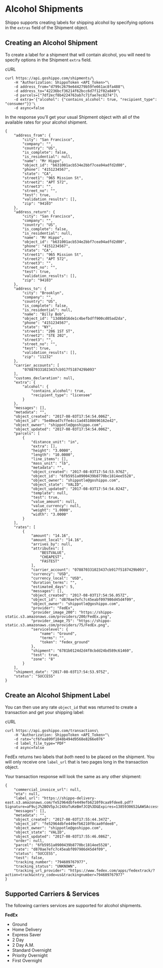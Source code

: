 Alcohol Shipments
=================

Shippo supports creating labels for shipping alcohol by specifying options in the `extras` field of the Shipment object.

Creating an Alcohol Shipment
----------------------------

To create a label for a shipment that will contain alcohol, you will need to specify options in the Shipment `extra` field.

cURL

```
curl https://api.goshippo.com/shipments/\
    -H "Authorization: ShippoToken <API_Token>"\
    -d address_from="d799c2679e644279b59fe661ac8fa488"\
    -d address_to="42236bcf36214f62bcc6d7f12f02a849"\
    -d parcels=["7df2ecf8b4224763ab7c71fae7ec8274"]\
    -d extra='{"alcohol": {"contains_alcohol": true, "recipient_type": "consumer"}}'\
    -d async=false
```

In the response you'll get your usual Shipment object with all of the available rates for your alcohol shipment.

```
{
    "address_from": {
        "city": "San Francisco",
        "company": "",
        "country": "US",
        "is_complete": false,
        "is_residential": null,
        "name": "Mr Hippo",
        "object_id": "b631001acb534e2bbf7cea94adfd2d00",
        "phone": "4151234567",
        "state": "CA",
        "street1": "965 Mission St",
        "street2": "APT 572",
        "street3": "",
        "street_no": "",
        "test": true,
        "validation_results": [],
        "zip": "94103"
    },
    "address_return": {
        "city": "San Francisco",
        "company": "",
        "country": "US",
        "is_complete": false,
        "is_residential": null,
        "name": "Mr Hippo",
        "object_id": "b631001acb534e2bbf7cea94adfd2d00",
        "phone": "4151234567",
        "state": "CA",
        "street1": "965 Mission St",
        "street2": "APT 572",
        "street3": "",
        "street_no": "",
        "test": true,
        "validation_results": [],
        "zip": "94103"
    },
    "address_to": {
        "city": "Brooklyn",
        "company": "",
        "country": "US",
        "is_complete": false,
        "is_residential": null,
        "name": "Billy Bob",
        "object_id": "13d8b016de1c4befbdff900cd05ad2da",
        "phone": "4151234567",
        "state": "NY",
        "street1": "206 1ST ST",
        "street2": "STE 202",
        "street3": "",
        "street_no": "",
        "test": true,
        "validation_results": [],
        "zip": "11232"
    },
    "carrier_accounts": [
        "078870331023437cb917f5187429b093"
    ],
    "customs_declaration": null,
    "extra": {
        "alcohol": {
            "contains_alcohol": true,
            "recipient_type": "licensee"
        }
    },
    "messages": [],
    "metadata": "",
    "object_created": "2017-08-03T17:54:54.006Z",
    "object_id": "5e40ead7cffe4cc1ad45108696162e42",
    "object_owner": "shippotle@goshippo.com",
    "object_updated": "2017-08-03T17:54:54.006Z",
    "parcels": [
        {
            "distance_unit": "in",
            "extra": [],
            "height": "3.0000",
            "length": "10.0000",
            "line_items": [],
            "mass_unit": "lb",
            "metadata": "",
            "object_created": "2017-08-03T17:54:53.976Z",
            "object_id": "6fb5951a0900439b8770bc1814ee5528",
            "object_owner": "shippotle@goshippo.com",
            "object_state": "VALID",
            "object_updated": "2017-08-03T17:54:54.024Z",
            "template": null,
            "test": true,
            "value_amount": null,
            "value_currency": null,
            "weight": "1.0000",
            "width": "3.0000"
        }
    ],
    "rates": [
        {
            "amount": "14.16",
            "amount_local": "14.16",
            "arrives_by": null,
            "attributes": [
                "BESTVALUE",
                "CHEAPEST",
                "FASTEST"
            ],
            "carrier_account": "078870331023437cb917f5187429b093",
            "currency": "USD",
            "currency_local": "USD",
            "duration_terms": "",
            "estimated_days": 5,
            "messages": [],
            "object_created": "2017-08-03T17:54:56.057Z",
            "object_id": "d870ae7efc7c45eabf097986d45d4f09",
            "object_owner": "shippotle@goshippo.com",
            "provider": "FedEx",
            "provider_image_200": "https://shippo-static.s3.amazonaws.com/providers/200/FedEx.png",
            "provider_image_75": "https://shippo-static.s3.amazonaws.com/providers/75/FedEx.png",
            "servicelevel": {
                "name": "Ground",
                "terms": "",
                "token": "fedex_ground"
            },
            "shipment": "6781b0124d2d4f8cbdd24bd589c61460",
            "test": true,
            "zone": "8"
        }
    ],
    "shipment_date": "2017-08-03T17:54:53.975Z",
    "status": "SUCCESS"
}
```

Create an Alcohol Shipment Label
--------------------------------

You can then use any rate `object_id` that was returned to create a transaction and get your shipping label:

cURL

```
curl https://api.goshippo.com/transactions\
    -H "Authorization: ShippoToken <API_Token>"\
    -d rate="cf6fea899f1848b494d9568e8266e076"
    -d label_file_type="PDF"
    -d async=false
```

FedEx returns two labels that *both* need to be placed on the shipment. You will only receive one `label_url` that is two pages long in the transaction object.

Your transaction response will look the same as any other shipment:

```
{
    "commercial_invoice_url": null,
    "eta": null,
    "label_url": "https://shippo-delivery-east.s3.amazonaws.com/fe52964dbfe449efb6210f0caa9fdee8.pdf?Signature=aF9ujJ%2BOV5pJc24XoTuKeBmfJCQ%3D&Expires=1385930652&AWSAccessKeyId=AKIAJTHP3LLFMYAWALIA",
    "messages": [],
    "metadata": "",
    "object_created": "2017-08-03T17:55:44.347Z",
    "object_id": "fe52964dbfe449efb6210f0caa9fdee8",
    "object_owner": "shippotle@goshippo.com",
    "object_state": "VALID",
    "object_updated": "2017-08-03T17:55:46.086Z",
    "order": null,
    "parcel": "6fb5951a0900439b8770bc1814ee5528",
    "rate": "d870ae7efc7c45eabf097986d45d4f09",
    "status": "SUCCESS",
    "test": false,
    "tracking_number": "794609767977",
    "tracking_status": "UNKNOWN",
    "tracking_url_provider": "https://www.fedex.com/apps/fedextrack/?action=track&cntry_code=us&trackingnumber=794609767977"
}
```

Supported Carriers & Services
-----------------------------

The following carriers services are supported for alcohol shipments.

**FedEx**

-   Ground
-   Home Delivery
-   Express Saver
-   2 Day
-   2 Day A.M.
-   Standard Overnight
-   Priority Overnight
-   First Overnight